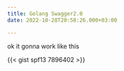 ```yaml
---
title: Golang Swagger2.0
date: 2022-10-28T20:58:26.000+03:00

---
```

ok it gonna work like this

{{< gist spf13 7896402 >}}